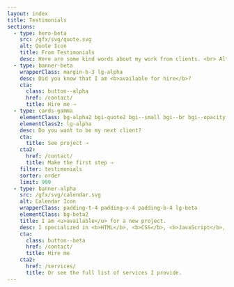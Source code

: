 ```yaml
---
layout: index
title: Testimonials
sections:
  - type: hero-beta
    src: /gfx/svg/quote.svg
    alt: Quote Icon
    title: From Testimonials
    desc: Here are some kind words about my work from clients. <br> Although I collaborated with clients from more than 10 countries, most of them come from <b>The United States</b>.
  - type: banner-beta
    wrapperClass: margin-b-3 lg-alpha
    desc: Did you know that I am <b>available for hire</b>?
    cta:
      class: button--alpha
      href: /contact/
      title: Hire me ⇢
  - type: cards-gamma
    elementClass: bg-alpha2 bgi-quote2 bgi--small bgi--br bgi--opacity
    elementClass2: lg-alpha
    desc: Do you want to be my next client?
    cta:
      title: See project ⇢
    cta2:
      href: /contact/
      title: Make the first step ⇢
    filter: testimonials
    sorter: order
    limit: 999
  - type: banner-alpha
    src: /gfx/svg/calendar.svg
    alt: Calendar Icon
    wrapperClass: padding-t-4 padding-x-4 padding-b-4 lg-beta
    elementClass: bg-beta2
    title: I am <u>available</u> for a new project.
    desc: I specialized in <b>HTML</b>, <b>CSS</b>, <b>JavaScript</b>, <b>WordPress</b>, <b>Shopify</b>, and <b>JAMstack</b> technologies.
    cta:
      class: button--beta
      href: /contact/
      title: Hire me
    cta2:
      href: /services/
      title: Or see the full list of services I provide.
---
```

